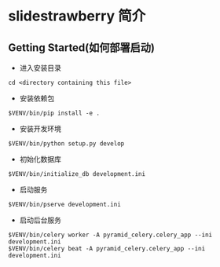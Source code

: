 # slidestrawberry 简介

## Getting Started(如何部署启动)
* 进入安装目录
```
cd <directory containing this file>
```

* 安装依赖包
```
$VENV/bin/pip install -e .
```

* 安装开发环境
```
$VENV/bin/python setup.py develop
```

* 初始化数据库
```
$VENV/bin/initialize_db development.ini
```

* 启动服务 
```
$VENV/bin/pserve development.ini
```

* 启动后台服务
```
$VENV/bin/celery worker -A pyramid_celery.celery_app --ini development.ini
$VENV/bin/celery beat -A pyramid_celery.celery_app --ini development.ini
```
